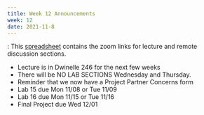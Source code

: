 ```yaml
---
title: Week 12 Announcements
week: 12
date: 2021-11-8
---
```


: This [spreadsheet](https://docs.google.com/spreadsheets/d/1AOTqtiqEgyYB3w33_C-WA9fn8hcIw4H9ENL2htZMyGA/edit?usp=sharing) contains the zoom links for lecture and remote discussion sections.

<ul>
<li> Lecture is in Dwinelle 246 for the next few weeks </li>
<li> There will be NO LAB SECTIONS Wednesday and Thursday. </li>
<li> Reminder that we now have a Project Partner Concerns form </li>
<li> Lab 15 due Mon 11/08 or Tue 11/09 </li>
<li> Lab 16 due Mon 11/15 or Tue 11/16 </li>
<li> Final Project due Wed 12/01 </li>

</ul>
